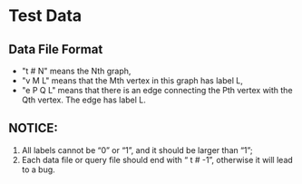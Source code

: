 # Test Data

## Data File Format 
* "t # N" means the Nth graph,
* "v M L" means that the Mth vertex in this graph has label L,
* "e P Q L" means that there is an edge connecting the Pth vertex with the Qth vertex. The edge has label L.

## NOTICE: 
1.	All labels cannot be “0” or “1”,  and it should be larger than “1”;
2.  Each data file or query file should end with “ t # -1”, otherwise it will lead to a bug.
